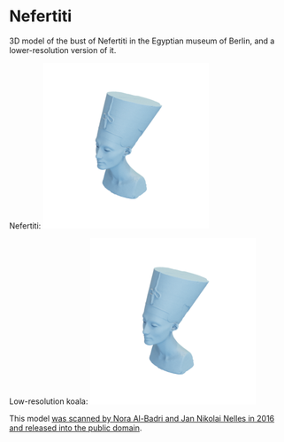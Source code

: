 # Nefertiti

3D model of the bust of Nefertiti in the Egyptian museum of Berlin, and a lower-resolution version of it.

Nefertiti:
![nefertiti](nefertiti.png)

Low-resolution koala:
![nefertiti-lowres](nefertiti-lowres.png)

This model [was scanned by Nora Al-Badri and Jan Nikolai Nelles in 2016 and released into the public domain](https://hyperallergic.com/274635/artists-covertly-scan-bust-of-nefertiti-and-release-the-data-for-free-online/).
